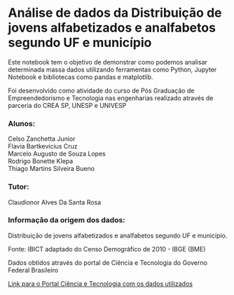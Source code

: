 # Análise de dados da Distribuição de jovens alfabetizados e analfabetos segundo UF e município

Este notebook tem o objetivo de demonstrar como podemos analisar determinada massa dados utilizando ferramentas como Python, Jupyter Notebook e bibliotecas como pandas e matplotlib. 

Foi desenvolvido como atividade do curso de Pós Graduação de Empreendedorismo e Tecnologia nas engenharias realizado através de parceria do CREA SP, UNESP e UNIVESP

### Alunos: 
Celso Zanchetta Junior<br />
Flavia Bartkevicius Cruz<br />
Marcelo Augusto de Souza Lopes<br />
Rodrigo Bonette Klepa<br />
Thiago Martins Silveira Bueno<br />

### Tutor:
Claudionor Alves Da Santa Rosa <br />

### Informação da origem dos dados: 
Distribuição de jovens alfabetizados e analfabetos segundo UF e município. <br />

Fonte: IBICT adaptado do Censo Demográfico de 2010 - IBGE (BME) <br />

Dados obtidos através do portal de Ciência e Tecnologia do Governo Federal Brasileiro <br />

[Link para o Portal Ciência e Tecnologia com os dados utilizados](https://dadosjuventude.ibict.br/dataset/alfabetizados)
